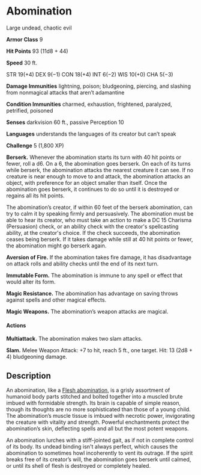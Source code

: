 # Abomination
Large undead, chaotic evil

**Armor Class** 9

**Hit Points** 93 (11d8 + 44)

**Speed** 30 ft.

STR
19(+4)
DEX
9(−1)
CON
18(+4)
INT
6(−2)
WIS
10(+0)
CHA
5(−3)

**Damage Immunities** lightning, poison; bludgeoning, piercing, and slashing from nonmagical attacks that aren’t adamantine

**Condition Immunities** charmed, exhaustion, frightened, paralyzed, petrified, poisoned

**Senses** darkvision 60 ft., passive Perception 10

**Languages** understands the languages of its creator but can’t speak

**Challenge** 5 (1,800 XP)

**Berserk.** Whenever the abomination starts its turn with 40 hit points or fewer, roll a d6. On a 6, the abomination goes berserk. On each of its turns while berserk, the abomination attacks the nearest creature it can see. If no creature is near enough to move to and attack, the abomination attacks an object, with preference for an object smaller than itself. Once the abomination goes berserk, it continues to do so until it is destroyed or regains all its hit points.

The abomination’s creator, if within 60 feet of the berserk abomination, can try to calm it by speaking firmly and persuasively. The abomination must be able to hear its creator, who must take an action to make a DC 15 Charisma (Persuasion) check, or an ability check with the creator's spellcasting ability, at the creator's choice. If the check succeeds, the abomination ceases being berserk. If it takes damage while still at 40 hit points or fewer, the abomination might go berserk again.

**Aversion of Fire.** If the abomination takes fire damage, it has disadvantage on attack rolls and ability checks until the end of its next turn.

**Immutable Form.** The abomination is immune to any spell or effect that would alter its form.

**Magic Resistance.** The abomination has advantage on saving throws against spells and other magical effects.

**Magic Weapons.** The abomination’s weapon attacks are magical.

#### Actions
**Multiattack.** The abomination makes two slam attacks.

**Slam.** Melee Weapon Attack: +7 to hit, reach 5 ft., one target. Hit: 13 (2d8 + 4) bludgeoning damage.

## Description
An abomination, like a [Flesh abomination](abomination-Flesh.md), is a grisly assortment of humanoid body parts stitched and bolted together into a muscled brute imbued with formidable strength. Its brain is capable of simple reason, though its thoughts are no more sophisticated than those of a young child. The abomination’s muscle tissue is imbued with necrotic power, invigorating the creature with vitality and strength. Powerful enchantments protect the abomination’s skin, deflecting spells and all but the most potent weapons.

An abomination lurches with a stiff-jointed gait, as if not in complete control of its body. Its undead binding isn't always perfect, which causes the abomination to sometimes howl incoherently to vent its outrage. If the spirit breaks free of its creator’s will, the abomination goes berserk until calmed, or until its shell of flesh is destroyed or completely healed.

